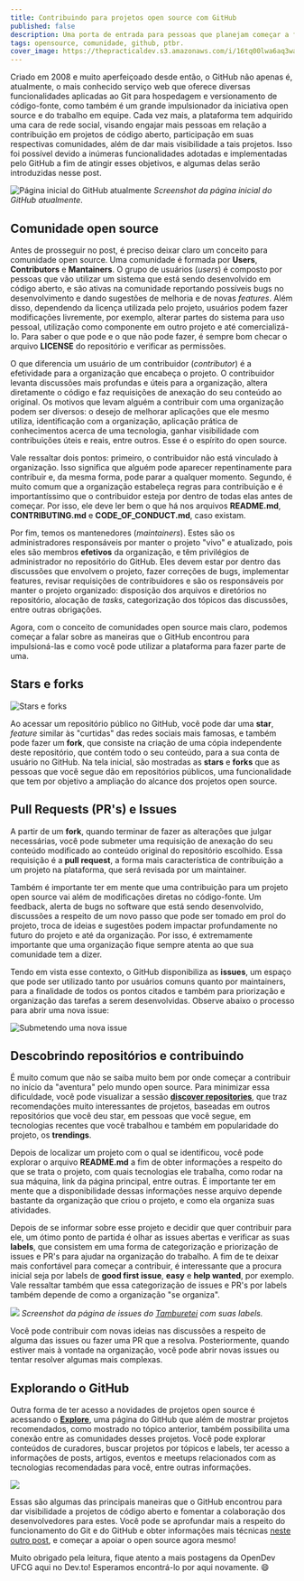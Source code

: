 ```yaml
---
title: Contribuindo para projetos open source com GitHub
published: false
description: Uma porta de entrada para pessoas que planejam começar a fazer contribuições para organizações open source.
tags: opensource, comunidade, github, ptbr.
cover_image: https://thepracticaldev.s3.amazonaws.com/i/16tq00lwa6aq3wak8jsf.jpg
---
```


Criado em 2008 e muito aperfeiçoado desde então, o GitHub não apenas é, atualmente, o mais conhecido serviço web que oferece diversas funcionalidades aplicadas ao Git para hospedagem e versionamento de código-fonte, como também é um grande impulsionador da iniciativa open source e do trabalho em equipe. Cada vez mais, a plataforma tem adquirido uma cara de rede social, visando engajar mais pessoas em relação a contribuição em projetos de código aberto, participação em suas respectivas comunidades, além de dar mais visibilidade a tais projetos. Isso foi possível devido a inúmeras funcionalidades adotadas e implementadas pelo GitHub a fim de atingir esses objetivos, e algumas delas serão introduzidas nesse post.

![Página inicial do GitHub atualmente](https://thepracticaldev.s3.amazonaws.com/i/ca2pyzgamadnsl53fbgn.png)
*Screenshot da página inicial do GitHub atualmente*.

## Comunidade open source

Antes de prosseguir no post, é preciso deixar claro um conceito para comunidade open source. Uma comunidade é formada por **Users**, **Contributors** e **Mantainers**. O grupo de usuários (*users*) é composto por pessoas que vão utilizar um sistema que está sendo desenvolvido em código aberto, e são ativas na comunidade reportando possíveis bugs no desenvolvimento e dando sugestões de melhoria e de novas *features*. Além disso, dependendo da licença utilizada pelo projeto, usuários podem fazer modificações livremente, por exemplo, alterar partes do sistema para uso pessoal, utilização como componente em outro projeto e até comercializá-lo. Para saber o que pode e o que não pode fazer, é sempre bom checar o arquivo **LICENSE** do repositório e verificar as permissões.

O que diferencia um usuário de um contribuidor (*contributor*) é a efetividade para a organização que encabeça o projeto. O contribuidor levanta discussões mais profundas e úteis para a organização, altera diretamente o código e faz requisições de anexação do seu conteúdo ao original. Os motivos que levam alguém a contribuir com uma organização podem ser diversos: o desejo de melhorar aplicações que ele mesmo utiliza, identificação com a organização, aplicação prática de conhecimentos acerca de uma tecnologia, ganhar visibilidade com contribuições úteis e reais, entre outros. Esse é o espírito do open source.

Vale ressaltar dois pontos: primeiro, o contribuidor não está vinculado à organização. Isso significa que alguém pode aparecer repentinamente para contribuir e, da mesma forma, pode parar a qualquer momento. Segundo, é muito comum que a organização estabeleça regras para contribuição e é importantíssimo que o contribuidor esteja por dentro de todas elas antes de começar. Por isso, ele deve ler bem o que há nos arquivos **README.md**, **CONTRIBUTING.md** e **CODE_OF_CONDUCT.md**, caso existam.

Por fim, temos os mantenedores (*maintainers*). Estes são os administradores responsáveis por manter o projeto "vivo" e atualizado, pois eles são membros **efetivos** da organização, e têm privilégios de administrador no repositório do GitHub. Eles devem estar por dentro das discussões que envolvem o projeto, fazer correções de bugs, implementar features, revisar requisições de contribuidores e são os responsáveis por manter o projeto organizado: disposição dos arquivos e diretórios no repositório, alocação de *tasks*, categorização dos tópicos das discussões, entre outras obrigações.

Agora, com o conceito de comunidades open source mais claro, podemos começar a falar sobre as maneiras que o GitHub encontrou para impulsioná-las e como você pode utilizar a plataforma para fazer parte de uma.

## Stars e forks
![Stars e forks](https://thepracticaldev.s3.amazonaws.com/i/pu4yui075180v6w6k318.png)

Ao acessar um repositório público no GitHub, você pode dar uma **star**, *feature* similar às "curtidas" das redes sociais mais famosas, e também pode fazer um **fork**, que consiste na criação de uma cópia independente deste repositório, que contém todo o seu conteúdo, para a sua conta de usuário no GitHub. Na tela inicial, são mostradas as **stars** e **forks** que as pessoas que você segue dão em repositórios públicos, uma funcionalidade que tem por objetivo a ampliação do alcance dos projetos open source.

## Pull Requests (PR's) e Issues

A partir de um **fork**, quando terminar de fazer as alterações que julgar necessárias, você pode submeter uma requisição de anexação do seu conteúdo modificado ao conteúdo original do repositório escolhido. Essa requisição é a **pull request**, a forma mais característica de contribuição a um projeto na plataforma, que será revisada por um maintainer.

Também é importante ter em mente que uma contribuição para um projeto open source vai além de modificações diretas no código-fonte. Um feedback, alerta de bugs no software que está sendo desenvolvido, discussões a respeito de um novo passo que pode ser tomado em prol do projeto, troca de ideias e sugestões podem impactar profundamente no futuro do projeto e até da organização. Por isso, é extremamente importante que uma organização fique sempre atenta ao que sua comunidade tem a dizer.

Tendo em vista esse contexto, o GitHub disponibiliza as **issues**, um espaço que pode ser utilizado tanto por usuários comuns quanto por maintainers, para a finalidade de todos os pontos citados e também para priorização e organização das tarefas a serem desenvolvidas. Observe abaixo o processo para abrir uma nova issue:

![Submetendo uma nova issue](https://thepracticaldev.s3.amazonaws.com/i/c7hx2r6s9rhuauhmbsx7.png)

## Descobrindo repositórios e contribuindo

É muito comum que não se saiba muito bem por onde começar a contribuir no início da "aventura" pelo mundo open source. Para minimizar essa dificuldade, você pode visualizar a sessão **[discover repositories](https://github.com/discover)**, que traz recomendações muito interessantes de projetos, baseadas em outros repositórios que você deu star, em pessoas que você segue, em tecnologias recentes que você trabalhou e também em popularidade do projeto, os **trendings**.

Depois de localizar um projeto com o qual se identificou, você pode explorar o arquivo **README.md** a fim de obter informações a respeito do que se trata o projeto, com quais tecnologias ele trabalha, como rodar na sua máquina, link da página principal, entre outras. É importante ter em mente que a disponibilidade dessas informações nesse arquivo depende bastante da organização que criou o projeto, e como ela organiza suas atividades.

Depois de se informar sobre esse projeto e decidir que quer contribuir para ele, um ótimo ponto de partida é olhar as issues abertas e verificar as suas **labels**, que consistem em uma forma de categorização e priorização de issues e PR's para ajudar na organização do trabalho. A fim de te deixar mais confortável para começar a contribuir, é interessante que a procura inicial seja por labels de **good first issue**, **easy** e **help wanted**, por exemplo. Vale ressaltar também que essa categorização de issues e PR's por labels também depende de como a organização "se organiza".

![](https://thepracticaldev.s3.amazonaws.com/i/pjm9maf3lt611kbhjlzr.png)
*Screenshot da página de issues do [Tamburetei](https://github.com/OpenDevUFCG/Tamburetei) com suas labels.*

Você pode contribuir com novas ideias nas discussões a respeito de alguma das issues ou fazer uma PR que a resolva. Posteriormente, quando estiver mais à vontade na organização, você pode abrir novas issues ou tentar resolver algumas mais complexas.

## Explorando o GitHub

Outra forma de ter acesso a novidades de projetos open source é acessando o **[Explore](https://github.com/explore)**, uma página do GitHub que além de mostrar projetos recomendados, como mostrado no tópico anterior, também possibilita uma conexão entre as comunidades desses projetos. Você pode explorar conteúdos de curadores, buscar projetos por tópicos e labels, ter acesso a informações de posts, artigos, eventos e meetups relacionados com as tecnologias recomendadas para você, entre outras informações.

![](https://thepracticaldev.s3.amazonaws.com/i/ngl2p0mpmwzd6x8dzziq.png)

Essas são algumas das principais maneiras que o GitHub encontrou para dar visibilidade a projetos de código aberto e fomentar a colaboração dos desenvolvedores para estes. Você pode se aprofundar mais a respeito do funcionamento do Git e do GitHub e obter informações mais técnicas [neste outro post](https://medium.com/@Juliobguedes/entendendo-git-883464f379de), e começar a apoiar o open source agora mesmo!

Muito obrigado pela leitura, fique atento a mais postagens da OpenDev UFCG aqui no Dev.to! Esperamos encontrá-lo por aqui novamente. :smile:
